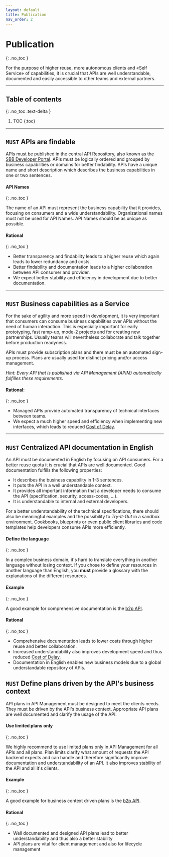 ```yaml
---
layout: default
title: Publication
nav_order: 2
---
```


Publication
===========
{: .no_toc }

For the purpose of higher reuse, more autonomous clients and «Self Service» of capabilities, it is crucial that APIs are well understandable, documented and easily accessible to other teams and external partners.

---

## Table of contents
{: .no_toc .text-delta }

1. TOC
{:toc}

---

## `MUST` APIs are findable

APIs must be published in the central API Repository, also known as the [SBB Developer Portal](https://developer.sbb.ch). APIs must be logically ordered and grouped by business capabilities or domains for better findability. APIs have a unique name and short description which describes the business capabilities in one or two sentences.

#### API Names
{: .no_toc }

The name of an API must represent the business capability that it provides, focusing on consumers and a wide understandability. Organizational names must not be used for API Names. API Names should be as unique as possible.

#### Rational
{: .no_toc }

- Better transparency and findability leads to a higher reuse which again leads to lower redundancy and costs.
- Better findability and documentation leads to a higher collaboration between API consumer and provider.
- We expect better stability and efficiency in development due to better documentation.

---

## `MUST` Business capabilities as a Service

For the sake of agility and more speed in development, it is very important that consumers can consume business capabilities over APIs without the need of human interaction. This is especially important for early prototyping, fast ramp-up, mode-2 projects and for creating new partnerships. Usually teams will nevertheless collaborate and talk together before production readyness.

APIs must provide subscription plans and there must be an automated sign-up process. Plans are usually used for distinct pricing and/or access management.

*Hint: Every API that is published via API Management (APIM) automatically fulfilles these requirements.*

#### Rational:
{: .no_toc }
- Managed APIs provide automated transparency of technical interfaces between teams.
- We expect a much higher speed and efficiency when implementing new interfaces, which leads to reduced [Cost of Delay](https://en.wikipedia.org/wiki/Cost_of_delay).

---

## `MUST` Centralized API documentation in English

An API must be documented in English by focusing on API consumers. For a better reuse quota it is crucial that APIs are well documented. Good documentation fulfills the following properties:
- It describes the business capability in 1-3 sentences.
- It puts the API in a well understandable context.
- It provides all important information that a developer needs to consume the API (specification, security, access-codes, ...).
- It is understandable to internal and external developers.

For a better understandability of the technical specifications, there should also be meaningful examples and the possibility to *Try-It-Out* in a sandbox environment. Cookbooks, blueprints or even public client libraries and code templates help developers consume APIs more efficiently.

#### Define the language
{: .no_toc }

In a complex business domain, it's hard to translate everything in another language without losing context. If you chose to define your resources in another language than English, you **must** provide a glossary with the explanations of the different resources.

#### Example
{: .no_toc }

A good example for comprehensive documentation is the [b2p API](https://developer.sbb.ch/apis/b2p).

#### Rational
{: .no_toc }
- Comprehensive documentation leads to lower costs through higher reuse and better collaboration.
- Increased understandability also improves development speed and thus reduced [Cost of Delay](https://en.wikipedia.org/wiki/Cost_of_delay).
- Documentation in English enables new business models due to a global understandable repository of APIs.

## `MUST` Define plans driven by the API's business context

API plans in API Management must be designed to meet the clients needs. They must be driven by the API's business context. Appropriate API plans are well documented and clarify the usage of the API.

#### Use limited plans only
{: .no_toc }

We highly recommend to use limited plans only in API Management for all APIs and all plans. Plan limits clarify what amount of requests the API backend expects and can handle and therefore significantly improve documentation and understandability of an API. It also improves stability of the API and all it's clients.

#### Example
{: .no_toc }

A good example for business context driven plans is the [b2p API](https://developer.sbb.ch/apis/b2p).

#### Rational
{: .no_toc }

- Well documented and designed API plans lead to better understandability and thus also a better stability
- API plans are vital for client management and also for lifecycle management
